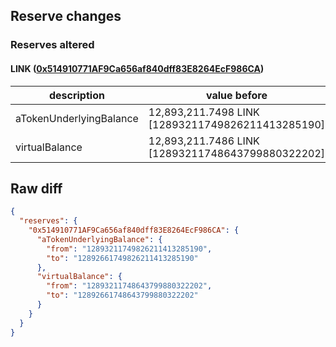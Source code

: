## Reserve changes

### Reserves altered

#### LINK ([0x514910771AF9Ca656af840dff83E8264EcF986CA](https://etherscan.io/address/0x514910771AF9Ca656af840dff83E8264EcF986CA))

| description | value before | value after |
| --- | --- | --- |
| aTokenUnderlyingBalance | 12,893,211.7498 LINK [12893211749826211413285190] | 12,892,661.7498 LINK [12892661749826211413285190] |
| virtualBalance | 12,893,211.7486 LINK [12893211748643799880322202] | 12,892,661.7486 LINK [12892661748643799880322202] |


## Raw diff

```json
{
  "reserves": {
    "0x514910771AF9Ca656af840dff83E8264EcF986CA": {
      "aTokenUnderlyingBalance": {
        "from": "12893211749826211413285190",
        "to": "12892661749826211413285190"
      },
      "virtualBalance": {
        "from": "12893211748643799880322202",
        "to": "12892661748643799880322202"
      }
    }
  }
}
```